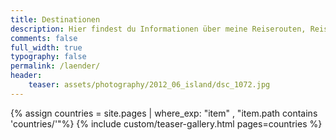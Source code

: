 ```yaml
---
title: Destinationen
description: Hier findest du Informationen über meine Reiserouten, Reiseberichte und viele weitere Tipps zu den Ländern, die ich schon besucht habe.
comments: false
full_width: true
typography: false
permalink: /laender/
header:
    teaser: assets/photography/2012_06_island/dsc_1072.jpg
---
```


{% assign countries = site.pages | where_exp: "item" , "item.path contains 'countries/'"%}
{% include custom/teaser-gallery.html pages=countries %}
